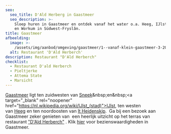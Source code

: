 ```yaml
---
seo:
  seo_title: D'Ald Herberg in Gaastmeer
  seo_description: >-
    Sloep huren in Gaastmeer en ontdek vanaf het water o.a. Heeg, IJlst, Sneek
    en Workum in Súdwest-Fryslân.
title: Gaastmeer
afbeelding:
  image: >-
    /assets/img/aanbod/omgeving/gaastmeer/1--vanaf-klein-gaastmeer-3-2000x1334.jpeg
  alt: Restaurant 'D'Ald Herberch'
description: Restaurant "D'Ald Herberch"
checklist:
  - Restaurant D'ald Herberch
  - Pieltjerke
  - Attema State
  - Marsicht
---
```


<a target="_blank" rel="noopener" href="https://nl.wikipedia.org/wiki/Gaastmeer">Gaastmeer</a> ligt ten zuidwesten van&nbsp;[Sneek](https://nl.wikipedia.org/wiki/Sneek_&#40;stad&#41;)&nbsp;en&nbsp;<a target="_blank" rel="noopener" href="https://nl.wikipedia.org/wiki/IJlst_(stad)">IJlst</a>, ten westen van&nbsp;<a target="_blank" rel="noopener" href="https://nl.wikipedia.org/wiki/Heeg">Heeg</a>&nbsp;en ten noordoosten van&nbsp;<a target="_blank" rel="noopener" href="https://nl.wikipedia.org/wiki/It_Heidenskip">It Heidenskip</a>. &nbsp;Ga bij een bezoek aan Gaastmeer zeker genieten van &nbsp;een heerlijk uitzicht op het terras van restaurant&nbsp;<a target="_blank" rel="noopener" href="https://www.aldherberch.nl">"D'Ald Herberch"</a>&nbsp;. Klik&nbsp;<a target="_blank" rel="noopener" href="https://nl.wikipedia.org/wiki/Lijst_van_rijksmonumenten_in_S%C3%BAdwest-Frysl%C3%A2n#Gaastmeer">hier</a>&nbsp;voor bezienswaardigheden in Gaastmeer.

&nbsp;
